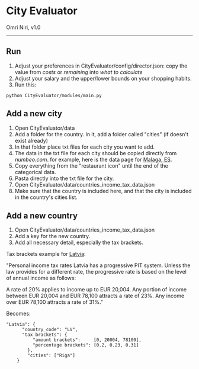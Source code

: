 # City Evaluator
Omri Niri, v1.0

---

## Run
1. Adjust your preferences in CityEvaluator/config/director.json: copy the value from *costs* or *remaining* into *what to calculate*
2. Adjust your salary and the upper/lower bounds on your shopping habits.
3. Run this:
```
python CityEvaluator/modules/main.py
```

## Add a new city
1. Open CityEvaluator/data
2. Add a folder for the country. In it, add a folder called "cities" (if doesn't exist already)
3. In that folder place txt files for each city you want to add.
4. The data in the txt file for each city should be copied directly from *numbeo.com*. for example, here is the data page for [Malaga, ES](https://www.numbeo.com/cost-of-living/in/Malaga).
5. Copy everything from the "restaurant icon" until the end of the categorical data.
6. Pasta directly into the txt file for the city.
7. Open CityEvaluator/data/countries_income_tax_data.json
8. Make sure that the country is included here, and that the city is included in the country's cities list.

## Add a new country

1. Open CityEvaluator/data/countries_income_tax_data.json
2. Add a key for the new country.
3. Add all necessary detail, especially the tax brackets.

Tax brackets example for [Latvia](https://taxsummaries.pwc.com/latvia/individual/taxes-on-personal-income):

"Personal income tax rates
Latvia has a progressive PIT system. Unless the law provides for a different rate, the progressive rate is based on the level of annual income as follows:

A rate of 20% applies to income up to EUR 20,004.
Any portion of income between EUR 20,004 and EUR 78,100 attracts a rate of 23%.
Any income over EUR 78,100 attracts a rate of 31%."

Becomes:
```
"Latvia": {
	  "country_code": "LV",
	  "tax brackets": {
		  "amount brackets":     [0, 20004, 78100],
		  "percentage brackets": [0.2, 0.23, 0.31]
		},
		"cities": ["Riga"]
    }
```